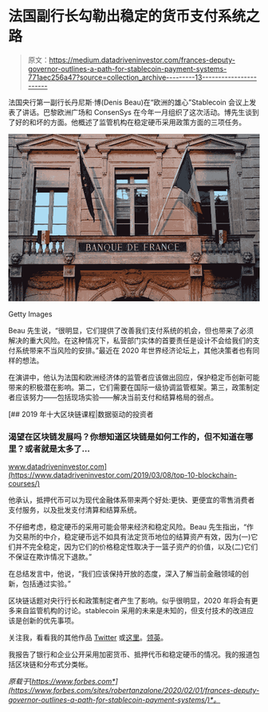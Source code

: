 # 法国副行长勾勒出稳定的货币支付系统之路

> 原文：<https://medium.datadriveninvestor.com/frances-deputy-governor-outlines-a-path-for-stablecoin-payment-systems-771aec256a47?source=collection_archive---------13----------------------->

法国央行第一副行长丹尼斯·博(Denis Beau)在“欧洲的雄心”Stablecoin 会议上发表了讲话。巴黎欧洲广场和 ConsenSys 在今年一月组织了这次活动。博先生谈到了好的和坏的方面。他概述了监管机构在稳定硬币采用政策方面的三项任务。

![](img/825a5ef67d86e4357b1e3fb8bb50ec4c.png)

Getty Images

Beau 先生说，“很明显，它们提供了改善我们支付系统的机会，但也带来了必须解决的重大风险。在这种情况下，私营部门实体的首要责任是设计不会给我们的支付系统带来不当风险的安排。”最近在 2020 年世界经济论坛上，其他决策者也有同样的想法。

在演讲中，他认为法国和欧洲经济体的监管者应该做出回应，保护稳定币创新可能带来的积极潜在影响。第二，它们需要在国际一级协调监管框架。第三，政策制定者应该努力——包括现场实验——解决当前支付和结算格局的弱点。

[](https://www.datadriveninvestor.com/2019/03/08/top-10-blockchain-courses/) [## 2019 年十大区块链课程|数据驱动的投资者

### 渴望在区块链发展吗？你想知道区块链是如何工作的，但不知道在哪里？或者就是太多了…

www.datadriveninvestor.com](https://www.datadriveninvestor.com/2019/03/08/top-10-blockchain-courses/) 

他承认，抵押代币可以为现代金融体系带来两个好处:更快、更便宜的零售消费者支付服务，以及批发支付清算和结算系统。

不仔细考虑，稳定硬币的采用可能会带来经济和稳定风险。Beau 先生指出，“作为交易所的中介，稳定硬币远不如具有法定货币地位的结算资产有效，因为(一)它们并不完全稳定，因为它们的价格稳定性取决于一篮子资产的价值，以及(二)它们不保证在欺诈情况下退款。”

在总结发言中，他说，“我们应该保持开放的态度，深入了解当前金融领域的创新，包括通过实验。”

区块链话题对央行行长和政策制定者产生了影响。似乎很明显，2020 年将会有更多来自监管机构的讨论。stablecoin 采用的未来是未知的，但支付技术的改进应该是创新的优先事项。

关注我，看看我的其他作品 [Twitter](https://www.twitter.com/@robertanzalon15) 或[这里](https://medium.com/@ranzalonejr)。[领英](https://www.linkedin.com/in/robertanzalonejr/)。

我报告了银行和企业公开采用加密货币、抵押代币和稳定硬币的情况。我的报道包括区块链和分布式分类帐。

*原载于*[*https://www.forbes.com*](https://www.forbes.com/sites/robertanzalone/2020/02/01/frances-deputy-governor-outlines-a-path-for-stablecoin-payment-systems/)*。*